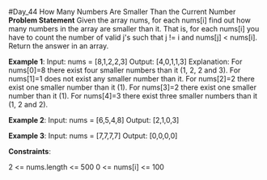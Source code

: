 #Day_44 How Many Numbers Are Smaller Than the Current Number
**Problem Statement**
Given the array nums, for each nums[i] find out how many numbers in the array are smaller than it. That is, for each nums[i] you have to count the number of valid j's such that j != i and nums[j] < nums[i].
Return the answer in an array.
 

**Example 1**:
Input: nums = [8,1,2,2,3]
Output: [4,0,1,1,3]
Explanation: 
For nums[0]=8 there exist four smaller numbers than it (1, 2, 2 and 3). 
For nums[1]=1 does not exist any smaller number than it.
For nums[2]=2 there exist one smaller number than it (1). 
For nums[3]=2 there exist one smaller number than it (1). 
For nums[4]=3 there exist three smaller numbers than it (1, 2 and 2).

**Example 2**:
Input: nums = [6,5,4,8]
Output: [2,1,0,3]

**Example 3**:
Input: nums = [7,7,7,7]
Output: [0,0,0,0]
 

**Constraints**:

2 <= nums.length <= 500
0 <= nums[i] <= 100
